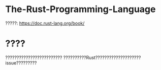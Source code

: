 # The-Rust-Programming-Language
?????: https://doc.rust-lang.org/book/  

# ????
????????????????????????? ??????????Rust????????????????????issue?????????




